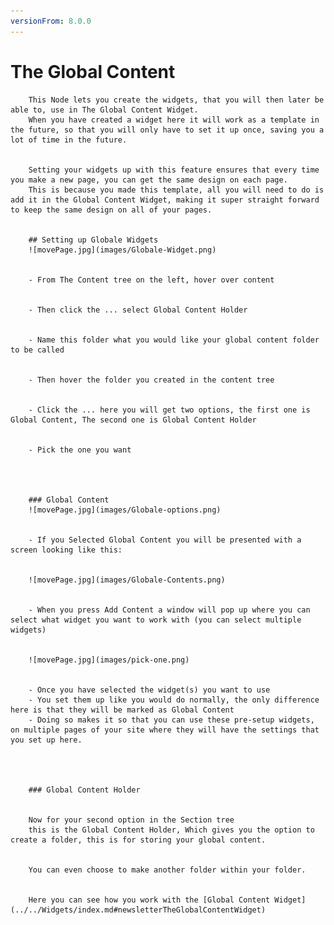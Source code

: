 ```yaml
---
versionFrom: 8.0.0
---
```


# The Global Content
		

		This Node lets you create the widgets, that you will then later be able to, use in The Global Content Widget.
		When you have created a widget here it will work as a template in the future, so that you will only have to set it up once, saving you a lot of time in the future. 
		

		Setting your widgets up with this feature ensures that every time you make a new page, you can get the same design on each page.
		This is because you made this template, all you will need to do is add it in the Global Content Widget, making it super straight forward to keep the same design on all of your pages.
		

		## Setting up Globale Widgets
		![movePage.jpg](images/Globale-Widget.png) 
		

		- From The Content tree on the left, hover over content 
		

		- Then click the ... select Global Content Holder
		

		- Name this folder what you would like your global content folder to be called
		

		- Then hover the folder you created in the content tree
		

		- Click the ... here you will get two options, the first one is Global Content, The second one is Global Content Holder
		

		- Pick the one you want
		

		

		### Global Content
		![movePage.jpg](images/Globale-options.png)
		

		- If you Selected Global Content you will be presented with a screen looking like this:
		

		![movePage.jpg](images/Globale-Contents.png)
		

		- When you press Add Content a window will pop up where you can select what widget you want to work with (you can select multiple widgets)
		

		![movePage.jpg](images/pick-one.png)
		

		- Once you have selected the widget(s) you want to use
		- You set them up like you would do normally, the only difference here is that they will be marked as Global Content
		- Doing so makes it so that you can use these pre-setup widgets, on multiple pages of your site where they will have the settings that you set up here.
		

		

		### Global Content Holder
		

		Now for your second option in the Section tree
		this is the Global Content Holder, Which gives you the option to create a folder, this is for storing your global content.
		

		You can even choose to make another folder within your folder.
		

		Here you can see how you work with the [Global Content Widget](../../Widgets/index.md#newsletterTheGlobalContentWidget)
